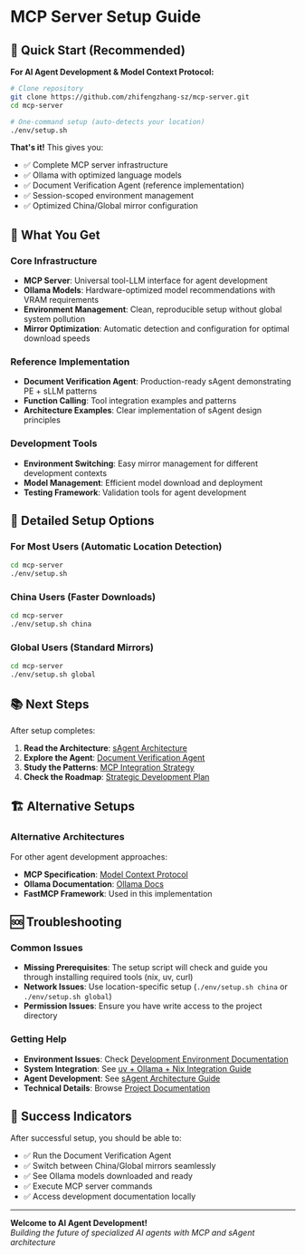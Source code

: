 # MCP Server Setup Guide

## 🎯 Quick Start (Recommended)

**For AI Agent Development & Model Context Protocol:**

```bash
# Clone repository
git clone https://github.com/zhifengzhang-sz/mcp-server.git
cd mcp-server

# One-command setup (auto-detects your location)
./env/setup.sh
```

**That's it!** This gives you:
- ✅ Complete MCP server infrastructure
- ✅ Ollama with optimized language models
- ✅ Document Verification Agent (reference implementation)
- ✅ Session-scoped environment management
- ✅ Optimized China/Global mirror configuration

## 📖 What You Get

### Core Infrastructure
- **MCP Server**: Universal tool-LLM interface for agent development
- **Ollama Models**: Hardware-optimized model recommendations with VRAM requirements
- **Environment Management**: Clean, reproducible setup without global system pollution
- **Mirror Optimization**: Automatic detection and configuration for optimal download speeds

### Reference Implementation
- **Document Verification Agent**: Production-ready sAgent demonstrating PE + sLLM patterns
- **Function Calling**: Tool integration examples and patterns
- **Architecture Examples**: Clear implementation of sAgent design principles

### Development Tools
- **Environment Switching**: Easy mirror management for different development contexts
- **Model Management**: Efficient model download and deployment
- **Testing Framework**: Validation tools for agent development

## 🔧 Detailed Setup Options

### For Most Users (Automatic Location Detection)
```bash
cd mcp-server
./env/setup.sh
```

### China Users (Faster Downloads)
```bash
cd mcp-server
./env/setup.sh china
```

### Global Users (Standard Mirrors)
```bash
cd mcp-server
./env/setup.sh global
```

## 📚 Next Steps

After setup completes:

1. **Read the Architecture**: [sAgent Architecture](../architecture/sagent-architecture.md)
2. **Explore the Agent**: [Document Verification Agent](../../document_verification_agent.py)
3. **Study the Patterns**: [MCP Integration Strategy](../architecture/mcp-integration-strategy.md)
4. **Check the Roadmap**: [Strategic Development Plan](../architecture/strategic-roadmap.md)

## 🏗️ Alternative Setups

### Alternative Architectures
For other agent development approaches:
- **MCP Specification**: [Model Context Protocol](https://spec.modelcontextprotocol.io/)
- **Ollama Documentation**: [Ollama Docs](https://ollama.ai/docs)
- **FastMCP Framework**: Used in this implementation

## 🆘 Troubleshooting

### Common Issues
- **Missing Prerequisites**: The setup script will check and guide you through installing required tools (nix, uv, curl)
- **Network Issues**: Use location-specific setup (`./env/setup.sh china` or `./env/setup.sh global`)
- **Permission Issues**: Ensure you have write access to the project directory

### Getting Help
- **Environment Issues**: Check [Development Environment Documentation](../architecture/development-environment.md)
- **System Integration**: See [uv + Ollama + Nix Integration Guide](uv-ollama-nix-integration.md)
- **Agent Development**: See [sAgent Architecture Guide](../architecture/sagent-architecture.md)
- **Technical Details**: Browse [Project Documentation](../README.md)

## 🚀 Success Indicators

After successful setup, you should be able to:
- ✅ Run the Document Verification Agent
- ✅ Switch between China/Global mirrors seamlessly
- ✅ See Ollama models downloaded and ready
- ✅ Execute MCP server commands
- ✅ Access development documentation locally

---

**Welcome to AI Agent Development!**  
*Building the future of specialized AI agents with MCP and sAgent architecture*
